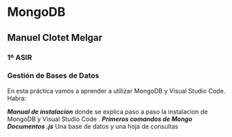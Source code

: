 # MongoDB
## Manuel Clotet Melgar
### 1º ASIR
### Gestión de Bases de Datos



En esta práctica vamos a aprender a utilizar MongoDB y Visual Studio Code. Habra:

 ***Manual de instalacion*** donde se explica paso a paso la instalacion de MongoDB y Visual Studio Code . 
 ***Primeros comandos de Mongo*** 
 ***Documentos .js*** Una base de datos y una hoja de consultas
